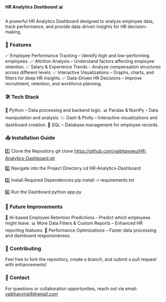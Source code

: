 ##### HR Analytics Dashboard 📊

A powerful HR Analytics Dashboard designed to analyze employee data, track performance, and provide data-driven insights for HR decision-making.



### 🚀 Features

✅ Employee Performance Tracking – Identify high and low-performing employees.
✅ Attrition Analysis – Understand factors affecting employee retention.
✅ Salary & Experience Trends – Analyze compensation structures across different levels.
✅ Interactive Visualizations – Graphs, charts, and filters for deep HR insights.
✅ Data-Driven HR Decisions – Improve recruitment, retention, and workforce planning.




### 🛠 Tech Stack

🐍 Python – Data processing and backend logic.
📊 Pandas & NumPy – Data manipulation and analysis.
📉 Dash & Plotly – Interactive visualizations and dashboard creation.
💾 SQL – Database management for employee records.



### 📥 Installation Guide

1️⃣ Clone the Repository
git clone https://github.com/vaibhavneu/HR-Analytics-Dashboard.git

2️⃣ Navigate into the Project Directory
cd HR-Analytics-Dashboard

3️⃣ Install Required Dependencies
pip install -r requirements.txt

4️⃣ Run the Dashboard
python app.py




### 📌 Future Improvements

🔮 AI-based Employee Retention Predictions – Predict which employees might leave.
📊 More Data Filters & Custom Reports – Enhanced HR reporting features.
🚀 Performance Optimizations – Faster data processing and dashboard responsiveness.



### 🤝 Contributing

Feel free to fork the repository, create a branch, and submit a pull request with enhancements!



### 📧 Contact

For questions or collaboration opportunities, reach out via email: vaibhavviraj9@gmail.com



